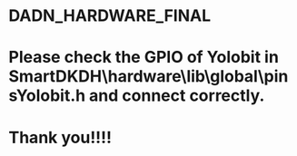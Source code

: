 # DADN_HARDWARE_FINAL
# Please check the GPIO of Yolobit in SmartDKDH\hardware\lib\global\pinsYolobit.h and connect correctly.
# Thank you!!!!



















